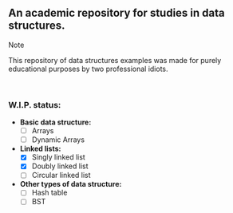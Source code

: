## An academic repository for studies in data structures. 
> [!NOTE]
> This repository of data structures examples was made for purely educational purposes by two professional idiots.
<br>

### W.I.P. status:
  - **Basic data structure:**
    - [ ] Arrays
    - [ ] Dynamic Arrays

  - **Linked lists:**
    - [x] Singly linked list
    - [x] Doubly linked list
    - [ ] Circular linked list

  - **Other types of data structure:**
    - [ ] Hash table
    - [ ] BST
